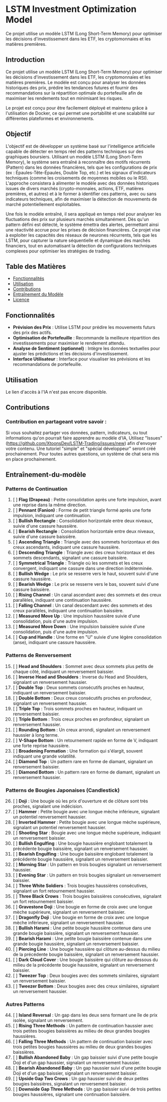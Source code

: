 # LSTM Investment Optimization Model
Ce projet utilise un modèle LSTM (Long Short-Term Memory) pour optimiser les décisions d'investissement dans les ETF, les cryptomonnaies et les matières premières.

## Introduction

Ce projet utilise un modèle LSTM (Long Short-Term Memory) pour optimiser les décisions d'investissement dans les ETF, les cryptomonnaies et les matières premières. Le modèle est conçu pour analyser les données historiques des prix, prédire les tendances futures et fournir des recommandations sur la répartition optimale du portefeuille afin de maximiser les rendements tout en minimisant les risques.

Le projet est conçu pour être facilement déployé et maintenu grâce à l'utilisation de Docker, ce qui permet une portabilité et une scalabilité sur différentes plateformes et environnements.

## Objectif

L'objectif est de développer un système basé sur l'intelligence artificielle capable de détecter en temps réel des patterns techniques sur des graphiques boursiers. Utilisant un modèle LSTM (Long Short-Term Memory), le système sera entraîné à reconnaître des motifs récurrents (Pattern) dans les données financières, tels que les configurations de prix (ex : Épaules-Tête-Épaules, Double Top, etc.) et les signaux d'indicateurs techniques (comme les croisements de moyennes mobiles ou le RSI). L'approche consistera à alimenter le modèle avec des données historiques issues de divers marchés (crypto-monnaies, actions, ETF, matières premières, et autres) et à le former à identifier ces patterns, avec ou sans indicateurs techniques, afin de maximiser la détection de mouvements de marché potentiellement exploitables.

Une fois le modèle entraîné, il sera appliqué en temps réel pour analyser les fluctuations des prix sur plusieurs marchés simultanément. Dès qu'un pattern défini est détecté, le système émettra des alertes, permettant ainsi une réactivité accrue pour les prises de décision financières. Ce projet vise à exploiter les capacités des réseaux de neurones récurrents, tels que les LSTM, pour capturer la nature séquentielle et dynamique des marchés financiers, tout en automatisant la détection de configurations techniques complexes pour optimiser les stratégies de trading.


## Table des Matières

- [Fonctionnalités](#fonctionnalités)
- [Utilisation](#utilisation)
- [Contributions](#contributions)
- [Entraînement du Modèle](#entraînement-du-modèle)
- [Licence](#licence)

## Fonctionnalités

- **Prévision des Prix** : Utilise LSTM pour prédire les mouvements futurs des prix des actifs.
- **Optimisation de Portefeuille** : Recommande la meilleure répartition des investissements pour maximiser le rendement attendu.
- **Analyse de Sentiment (optionnel)** : Intègre les données textuelles pour ajuster les prédictions et les décisions d'investissement.
- **Interface Utilisateur** : Interface pour visualiser les prévisions et les recommandations de portefeuille.

## Utilisation

Le lien d'accès à l'IA n'est pas encore disponible.

## Contributions

### Contribution en partageant votre savoir :
Si vous souhaitez partager vos données, pattern, indicateurs, ou tout informations qu'on pourrait faire apprendre au modèle d'IA, Utilisez "Issues" (https://github.com/XtoonsDev/LSTM-Trading/issues/new) afin d'envoyer votre contenu.
Une tutoriel "simple" et "spécial développeur" seront créé prochainement. Pour toutes autres questions, un système de chat sera mis en place prochainement.



## Entraînement-du-modèle

### Patterns de Continuation
1. [ ] **Flag (Drapeau)** : Petite consolidation après une forte impulsion, avant une reprise dans la même direction.
2. [ ] **Pennant (Fanion)** : Forme de petit triangle formé après une forte impulsion, indiquant une continuation.
3. [ ] **Bullish Rectangle** : Consolidation horizontale entre deux niveaux, suivie d'une cassure haussière.
4. [ ] **Bearish Rectangle** : Consolidation horizontale entre deux niveaux, suivie d'une cassure baissière.
5. [ ] **Ascending Triangle** : Triangle avec des sommets horizontaux et des creux ascendants, indiquant une cassure haussière.
6. [ ] **Descending Triangle** : Triangle avec des creux horizontaux et des sommets descendants, signalant une cassure baissière.
7. [ ] **Symmetrical Triangle** : Triangle où les sommets et les creux convergent, indiquant une cassure dans une direction indéterminée.
8. [ ] **Bullish Wedge** : Le prix se resserre vers le haut, souvent suivi d'une cassure haussière.
9. [ ] **Bearish Wedge** : Le prix se resserre vers le bas, souvent suivi d'une cassure baissière.
10. [ ] **Rising Channel** : Un canal ascendant avec des sommets et des creux parallèles, indiquant une continuation haussière.
11. [ ] **Falling Channel** : Un canal descendant avec des sommets et des creux parallèles, indiquant une continuation baissière.
12. [ ] **Measured Move Up** : Une impulsion haussière suivie d'une consolidation, puis d'une autre impulsion.
13. [ ] **Measured Move Down** : Une impulsion baissière suivie d'une consolidation, puis d'une autre impulsion.
14. [ ] **Cup and Handle** : Une forme en "U" suivie d'une légère consolidation (anse), indiquant une cassure haussière.

### Patterns de Renversement
15. [ ] **Head and Shoulders** : Sommet avec deux sommets plus petits de chaque côté, indiquant un renversement baissier.
16. [ ] **Inverse Head and Shoulders** : Inverse du Head and Shoulders, signalant un renversement haussier.
17. [ ] **Double Top** : Deux sommets consécutifs proches en hauteur, indiquant un renversement baissier.
18. [ ] **Double Bottom** : Deux creux consécutifs proches en profondeur, signalant un renversement haussier.
19. [ ] **Triple Top** : Trois sommets proches en hauteur, indiquant un renversement baissier.
20. [ ] **Triple Bottom** : Trois creux proches en profondeur, signalant un renversement haussier.
21. [ ] **Rounding Bottom** : Un creux arrondi, signalant un renversement haussier à long terme.
22. [ ] **V-Shape Bottom** : Un retournement rapide en forme de V, indiquant une forte reprise haussière.
23. [ ] **Broadening Formation** : Une formation qui s'élargit, souvent indiquant une grande volatilité.
24. [ ] **Diamond Top** : Un pattern rare en forme de diamant, signalant un renversement baissier.
25. [ ] **Diamond Bottom** : Un pattern rare en forme de diamant, signalant un renversement haussier.

### Patterns de Bougies Japonaises (Candlestick)
26. [ ] **Doji** : Une bougie où les prix d'ouverture et de clôture sont très proches, signalant une indécision.
27. [ ] **Hammer** : Petite bougie avec une longue mèche inférieure, signalant un potentiel renversement haussier.
28. [ ] **Inverted Hammer** : Petite bougie avec une longue mèche supérieure, signalant un potentiel renversement haussier.
29. [ ] **Shooting Star** : Bougie avec une longue mèche supérieure, indiquant un renversement baissier.
30. [ ] **Bullish Engulfing** : Une bougie haussière englobant totalement la précédente bougie baissière, signalant un renversement haussier.
31. [ ] **Bearish Engulfing** : Une bougie baissière englobant totalement la précédente bougie haussière, signalant un renversement baissier.
32. [ ] **Morning Star** : Un pattern en trois bougies signalant un renversement haussier.
33. [ ] **Evening Star** : Un pattern en trois bougies signalant un renversement baissier.
34. [ ] **Three White Soldiers** : Trois bougies haussières consécutives, signalant un fort retournement haussier.
35. [ ] **Three Black Crows** : Trois bougies baissières consécutives, signalant un fort retournement baissier.
36. [ ] **Gravestone Doji** : Une bougie en forme de croix avec une longue mèche supérieure, signalant un renversement baissier.
37. [ ] **Dragonfly Doji** : Une bougie en forme de croix avec une longue mèche inférieure, signalant un renversement haussier.
38. [ ] **Bullish Harami** : Une petite bougie haussière contenue dans une grande bougie baissière, signalant un renversement haussier.
39. [ ] **Bearish Harami** : Une petite bougie baissière contenue dans une grande bougie haussière, signalant un renversement baissier.
40. [ ] **Piercing Line** : Une bougie haussière qui clôture au-dessus du milieu de la précédente bougie baissière, signalant un renversement haussier.
41. [ ] **Dark Cloud Cover** : Une bougie baissière qui clôture au-dessous du milieu de la précédente bougie haussière, signalant un renversement baissier.
42. [ ] **Tweezer Top** : Deux bougies avec des sommets similaires, signalant un renversement baissier.
43. [ ] **Tweezer Bottom** : Deux bougies avec des creux similaires, signalant un renversement haussier.

### Autres Patterns
44. [ ] **Island Reversal** : Un gap dans les deux sens formant une île de prix isolée, signalant un renversement.
45. [ ] **Rising Three Methods** : Un pattern de continuation haussier avec trois petites bougies baissières au milieu de deux grandes bougies haussières.
46. [ ] **Falling Three Methods** : Un pattern de continuation baissier avec trois petites bougies haussières au milieu de deux grandes bougies baissières.
47. [ ] **Bullish Abandoned Baby** : Un gap baissier suivi d'une petite bougie Doji et d'un gap haussier, signalant un renversement haussier.
48. [ ] **Bearish Abandoned Baby** : Un gap haussier suivi d'une petite bougie Doji et d'un gap baissier, signalant un renversement baissier.
49. [ ] **Upside Gap Two Crows** : Un gap haussier suivi de deux petites bougies baissières, signalant un renversement baissier.
50. [ ] **Downside Gap Three Methods** : Un gap baissier suivi de trois petites bougies haussières, signalant une continuation baissière.
